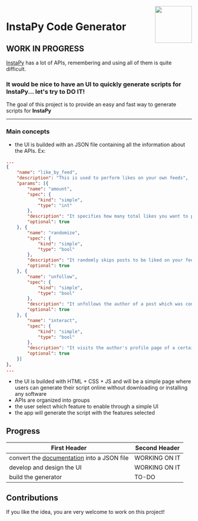 <img src="https://media2.giphy.com/media/xUA7aXtaxK3rOnOfok/giphy.gif" align="right" height=100>

# InstaPy Code Generator

## WORK IN PROGRESS

[InstaPy](https://github.com/timgrossmann/InstaPy) has a lot of APIs, remembering and using all of them is quite difficult.

### It would be nice to have an UI to quickly generate scripts for InstaPy... let's try to DO IT!

The goal of this project is to provide an easy and fast way to generate scripts for **InstaPy**

---

### Main concepts

- the UI is builded with an JSON file containing all the information about the APIs. Ex:

```json
...
{
    "name": "like_by_feed",
    "description": "This is used to perform likes on your own feeds",
    "params": [{
        "name": "amount",
        "spec": {
            "kind": "simple",
            "type": "int"
        },
        "description": "It specifies how many total likes you want to perform",
        "optional": true
    }, {
        "name": "randomize",
        "spec": {
            "kind": "simple",
            "type": "bool"
        },
        "description": "It randomly skips posts to be liked on your feed",
        "optional": true
    }, {
        "name": "unfollow",
        "spec": {
            "kind": "simple",
            "type": "bool"
        },
        "description": "It unfollows the author of a post which was considered inappropriate",
        "optional": true
    }, {
        "name": "interact",
        "spec": {
            "kind": "simple",
            "type": "bool"
        },
        "description": "It visits the author's profile page of a certain post and likes a given number of his pictures, then returns to feed",
        "optional": true
    }]
},
...
```
- the UI is builded with HTML + CSS + JS and will be a simple page where users can generate their script online without downloading or installing any software
- APIs are organized into groups
- the user select which feature to enable through a simple UI
- the app will generate the script with the features selected

## Progress

| First Header  | Second Header |
| ------------- | ------------- |
| convert the [documentation](https://github.com/timgrossmann/InstaPy/blob/master/DOCUMENTATION.md) into a JSON file | WORKING ON IT  |
|  develop and design the UI  | WORKING ON IT  |
|  build the generator  | TO-DO  |

## Contributions

If you like the idea, you are very welcome to work on this project!